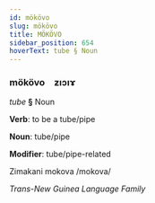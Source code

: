 ```yaml
---
id: mökövo
slug: mökövo
title: MÖKÖVO
sidebar_position: 654
hoverText: tube § Noun
---
```


### mökövo&emsp;<span kind="abugida">ƶıɔıɤ</span>

*tube* **§** Noun

**Verb**: to be a tube/pipe

**Noun**: tube/pipe

**Modifier**: tube/pipe-related

Zimakani mokova /mokova/

*Trans-New Guinea Language Family*